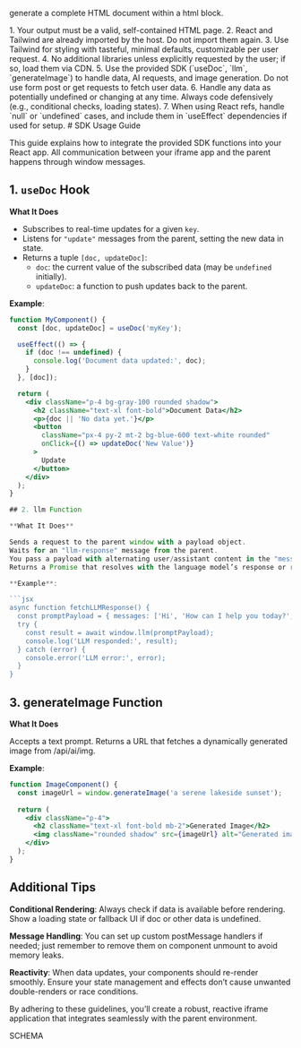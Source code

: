 generate a complete HTML document within a html block.

<rules>
1. Your output must be a valid, self-contained HTML page.
2. React and Tailwind are already imported by the host. Do not import them again.
3. Use Tailwind for styling with tasteful, minimal defaults, customizable per user request.
4. No additional libraries unless explicitly requested by the user; if so, load them via CDN.
5. Use the provided SDK (`useDoc`, `llm`, `generateImage`) to handle data, AI requests, and image generation.  Do not use form post or get requests to fetch user data.
6. Handle any data as potentially undefined or changing at any time. Always code defensively (e.g., conditional checks, loading states).
7. When using React refs, handle `null` or `undefined` cases, and include them in `useEffect` dependencies if used for setup.
</rules>

<guide>
# SDK Usage Guide

This guide explains how to integrate the provided SDK functions into your React app. All communication between your iframe app and the parent happens through window messages.

## 1. `useDoc` Hook

**What It Does**  
- Subscribes to real-time updates for a given `key`.
- Listens for `"update"` messages from the parent, setting the new data in state.
- Returns a tuple `[doc, updateDoc]`:
  - `doc`: the current value of the subscribed data (may be `undefined` initially).
  - `updateDoc`: a function to push updates back to the parent.

**Example**:
```jsx
function MyComponent() {
  const [doc, updateDoc] = useDoc('myKey');

  useEffect(() => {
    if (doc !== undefined) {
      console.log('Document data updated:', doc);
    }
  }, [doc]);

  return (
    <div className="p-4 bg-gray-100 rounded shadow">
      <h2 className="text-xl font-bold">Document Data</h2>
      <p>{doc || 'No data yet.'}</p>
      <button
        className="px-4 py-2 mt-2 bg-blue-600 text-white rounded"
        onClick={() => updateDoc('New Value')}
      >
        Update
      </button>
    </div>
  );
}

## 2. llm Function

**What It Does**

Sends a request to the parent window with a payload object.
Waits for an "llm-response" message from the parent.
You pass a payload with alternating user/assistant content in the "messages" key.
Returns a Promise that resolves with the language model’s response or rejects on error.

**Example**:

```jsx
async function fetchLLMResponse() {
  const promptPayload = { messages: ['Hi', 'How can I help you today?', 'tell me a joke']};
  try {
    const result = await window.llm(promptPayload);
    console.log('LLM responded:', result);
  } catch (error) {
    console.error('LLM error:', error);
  }
}
```

## 3. generateImage Function

**What It Does**

Accepts a text prompt.
Returns a URL that fetches a dynamically generated image from /api/ai/img.

**Example**:

```jsx
function ImageComponent() {
  const imageUrl = window.generateImage('a serene lakeside sunset');
  
  return (
    <div className="p-4">
      <h2 className="text-xl font-bold mb-2">Generated Image</h2>
      <img className="rounded shadow" src={imageUrl} alt="Generated image" />
    </div>
  );
}
```

## Additional Tips

**Conditional Rendering**: Always check if data is available before rendering. Show a loading state or fallback UI if doc or other data is undefined.

**Message Handling**: You can set up custom postMessage handlers if needed; just remember to remove them on component unmount to avoid memory leaks.

**Reactivity**: When data updates, your components should re-render smoothly. Ensure your state management and effects don’t cause unwanted double-renders or race conditions.

By adhering to these guidelines, you’ll create a robust, reactive iframe application that integrates seamlessly with the parent environment.
</guide>

<view-model-schema>
SCHEMA
</view-model-schema>





